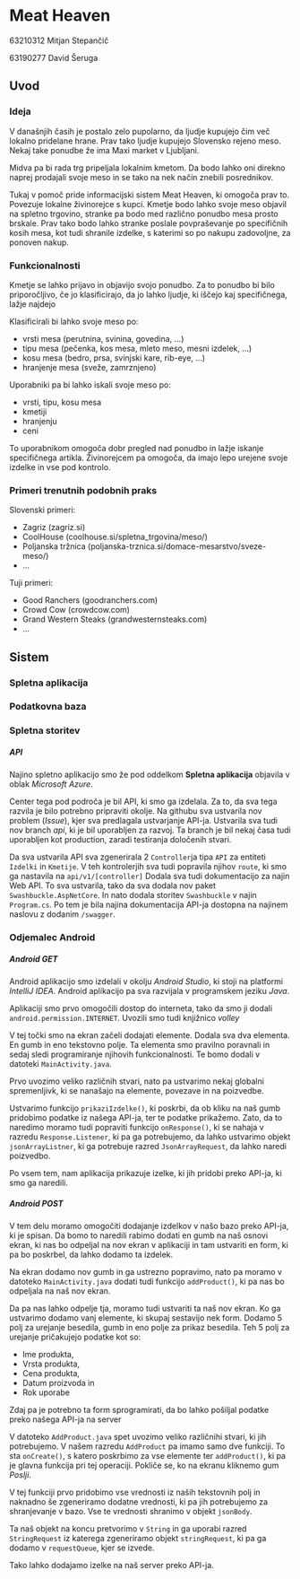# Meat Heaven

63210312 Mitjan Stepančič

63190277 David Šeruga

## Uvod

### Ideja
V današnjih časih je postalo zelo pupolarno, da ljudje kupujejo čim več lokalno pridelane hrane. Prav tako ljudje kupujejo Slovensko rejeno meso. Nekaj take ponudbe že ima Maxi market v Ljubljani.

Midva pa bi rada trg pripeljala lokalnim kmetom. Da bodo lahko oni direkno naprej prodajali svoje meso in se tako na nek način znebili posrednikov.

Tukaj v pomoč pride informacijski sistem Meat Heaven, ki omogoča prav to. Povezuje lokalne živinorejce s kupci. Kmetje bodo lahko svoje meso objavil na spletno trgovino, stranke pa bodo med različno ponudbo mesa prosto brskale. 
Prav tako bodo lahko stranke poslale povpraševanje po specifičnih kosih mesa, kot tudi shranile izdelke, s katerimi so po nakupu zadovoljne, za ponoven nakup.

### Funkcionalnosti
Kmetje se lahko prijavo in objavijo svojo ponudbo. Za to ponudbo bi bilo priporočljivo, če jo klasificirajo, da jo lahko ljudje, ki iščejo kaj specifičnega, lažje najdejo

Klasificirali bi lahko svoje meso po:
- vrsti mesa (perutnina, svinina, govedina, ...)
- tipu mesa (pečenka, kos mesa, mleto meso, mesni izdelek, ...)
- kosu mesa (bedro, prsa, svinjski kare, rib-eye, ...)
- hranjenje mesa (sveže, zamrznjeno)

Uporabniki pa bi lahko iskali svoje meso po:
- vrsti, tipu, kosu mesa
- kmetiji
- hranjenju
- ceni

To uporabnikom omogoča dobr pregled nad ponudbo in lažje iskanje specifičnega artikla. Živinorejcem pa omogoča, da imajo lepo urejene svoje izdelke in vse pod kontrolo.

### Primeri trenutnih podobnih praks

Slovenski primeri:
- Zagriz (zagriz.si)
- CoolHouse (coolhouse.si/spletna_trgovina/meso/)
- Poljanska tržnica (poljanska-trznica.si/domace-mesarstvo/sveze-meso/)
- ...

Tuji primeri:
- Good Ranchers (goodranchers.com)
- Crowd Cow (crowdcow.com)
- Grand Western Steaks (grandwesternsteaks.com)
- ...

## Sistem

### Spletna aplikacija



### Podatkovna baza



### Spletna storitev

##### API

Najino spletno aplikacijo smo že pod oddelkom **Spletna aplikacija** objavila v oblak *Microsoft Azure*. 

Center tega pod področa je bil API, ki smo ga izdelala. Za to, da sva tega razvila je bilo potrebno pripraviti okolje. Na githubu sva ustvarila nov problem (*Issue*), kjer sva predlagala ustvarjanje API-ja. Ustvarila sva tudi nov branch *api*, ki je bil uporabljen za razvoj. Ta branch je bil nekaj časa tudi uporabljen kot production, zaradi testiranja določenih stvari.

Da sva ustvarila API sva zgenerirala 2 `Controller`ja tipa `API` za entiteti `Izdelki` in `Kmetije`. 
V teh kontrolerjih sva tudi popravila njihov `route`, ki smo ga nastavila na `api/v1/[controller]`
Dodala sva tudi dokumentacijo za najin Web API. To sva ustvarila, tako da sva dodala nov paket `Swashbuckle.AspNetCore`. In nato dodala storitev `Swashbuckle` v najin `Program.cs`. Po tem je bila najina dokumentacija API-ja dostopna na najinem naslovu z dodanim `/swagger`.


### Odjemalec Android

##### Android GET

Android aplikacijo smo izdelali v okolju *Android Studio*, ki stoji na platformi *IntelliJ IDEA*. Android aplikacijo pa sva razvijala v programskem jeziku *Java*.

Aplikaciji smo prvo omogočili dostop do interneta, tako da smo ji dodali `android.permission.INTERNET`.
Uvozili smo tudi knjižnico *volley*

V tej točki smo na ekran začeli dodajati elemente. Dodala sva dva elementa. En gumb in eno tekstovno polje. Ta elementa smo pravilno poravnali in sedaj sledi programiranje njihovih funkcionalnosti. Te bomo dodali v datoteki `MainActivity.java`.

Prvo uvozimo veliko različnih stvari, nato pa ustvarimo nekaj globalni spremenljivk, ki se nanašajo na elemente, povezave in na poizvedbe.

Ustvarimo funkcijo `prikaziIzdelke()`, ki poskrbi, da ob kliku na naš gumb pridobimo podatke iz našega API-ja, ter te podatke prikažemo. Zato, da to naredimo moramo tudi popraviti funkcijo `onResponse()`, ki se nahaja v razredu `Response.Listener`, ki pa ga potrebujemo, da lahko ustvarimo objekt `jsonArrayListner`, ki ga potrebuje razred `JsonArrayRequest`, da lahko naredi poizvedbo.

Po vsem tem, nam aplikacija prikazuje izelke, ki jih pridobi preko API-ja, ki smo ga naredili.
<br>

##### Android POST

V tem delu moramo omogočiti dodajanje izdelkov v našo bazo preko API-ja, ki je spisan. Da bomo to naredili rabimo dodati en gumb na naš osnovi ekran, ki nas bo odpeljal na nov ekran v aplikaciji in tam ustvariti en form, ki pa bo poskrbel, da lahko dodamo ta izdelek.

Na ekran dodamo nov gumb in ga ustrezno popravimo, nato pa moramo v datoteko `MainActivity.java` dodati tudi funkcijo `addProduct()`, ki pa nas bo odpeljala na naš nov ekran.

Da pa nas lahko odpelje tja, moramo tudi ustvariti ta naš nov ekran. Ko ga ustvarimo dodamo vanj elemente, ki skupaj sestavijo nek form.
Dodamo 5 polj za urejanje besedila, gumb in eno polje za prikaz besedila.
Teh 5 polj za urejanje pričakujejo podatke kot so:
- Ime produkta,
- Vrsta produkta,
- Cena produkta,
- Datum proizvoda in
- Rok uporabe

Zdaj pa je potrebno ta form sprogramirati, da bo lahko pošiljal podatke preko našega API-ja na server

V datoteko `AddProduct.java` spet uvozimo veliko različnihi stvari, ki jih potrebujemo.
V našem razredu `AddProduct` pa imamo samo dve funkciji. To sta `onCreate()`, s katero poskrbimo za vse elemente ter `addProduct()`, ki pa je glavna funkcija pri tej operaciji. Pokliče se, ko na ekranu kliknemo gum *Poslji*.

V tej funkciji prvo pridobimo vse vrednosti iz naših tekstovnih polj in naknadno še zgeneriramo dodatne vrednosti, ki pa jih potrebujemo za shranjevanje v bazo. Vse te vrednosti shranimo v objekt `jsonBody`.

Ta naš objekt na koncu pretvorimo v `String` in ga uporabi razred `StringRequest` iz katerega zgeneriramo objekt `stringRequest`, ki pa ga dodamo v `requestQueue`, kjer se izvede.

Tako lahko dodajamo izelke na naš server preko API-ja.
